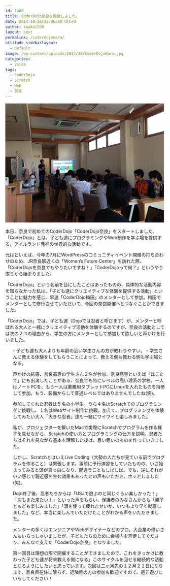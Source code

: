 ```yaml
---
id: 1488
title: CoderDojo奈良を開催しました。
date: 2014-10-26T22:06:18 UTC+9
author: kwaka1208
layout: post
permalink: /coderdojonara/
attitude_sidebarlayout:
  - default
image: /wp-content/uploads/2014/10/CoderDojoNara.jpg
categories:
  - voice
tags:
  - CoderDojo
  - Scratch
  - Web
  - 奈良
---
```

![CoderDojoNara](/assets/images/2014/10/CoderDojoNara.jpg)
<p>
本日、奈良で初めてのCoderDojo「CoderDojo奈良」をスタートしました。「CoderDojo」とは、子ども達にプログラミングやWeb制作を学ぶ場を提供する、アイルランド発祥の世界的な活動です。
</p>
<p>
元はといえば、今年の7月にWordPressのコミュニティイベント開催の打ち合わせのため、JR奈良駅近くの「Women’s Future Center」を訪れた際、「CoderDojoを奈良でもやりたいですね！」「CoderDojoって何？」というやり取りから始まりました。
</p>
<p>
「CoderDojo」という名前を目にしたことはあったものの、具体的な活動内容を知らなかった私は、「子ども達にクリエイティブな体験を提供する活動」ということに魅力を感じ、早速「CoderDojo梅田」のメンターとして参加。梅田でメンターとして修行させていただいて、今回の奈良開催へとつなぐことができました。
</p>
<p>
「CoderDojo」では、子ども達（Dojoでは忍者と呼びます）が、メンターと呼ばれる大人と一緒にクリエイティブ活動を体験するのですが、奈良の活動としては次の２つの理由から、学生の方にメンターとして参加して欲しいと声かけを行いました。
</p>
<p>
<ul>
- 子ども達も大人よりも年齢の近い学生さんの方が教わりやすい。
- 学生さんに教える体験をしてもらうことによって、教える側も教わる側も学ぶ場となる。
</p>
<p>
声かけの結果、奈良高専の学生さん２名が参加。奈良高専といえば「ほこたて」にも出演したことがある、奈良でも特にレベルの高い理系の学校。一人はノートPCを、もう一人は業務用タブレットPCにLinuxを入れたものを持参して参加。もう、装備からして普通レベルではありませんでしたね(笑)。
</p>
<p>
参加してくれた忍者は５名の小学生。うち４名はScratchでのプログラミングに挑戦し、１名はWebサイト制作に挑戦。加えて、プログラミングを体験してみたい大人「大きな忍者」達も一緒にワイワイと楽しみました。
</p>
<p>
私が、プロジェクターを繋いだMacで実際にScratchでプログラムを作る様子を見せながら、Scratchの使い方とプログラミングの仕方を説明。忍者たちはそれを見ながら基本を理解した後は、思い思いのものを作っていきました。
</p>
<p>
しかし、ScratchとはいえLive Coding（大勢の人たちが見ている前でプログラムを作ること）は緊張します。事前に予行演習をしていたものの、いざ始まってみると頭が真っ白になり、間違うこともしばしば。でも、逆にそれがいい感じで親近感を生む効果もあったとの声もいただき、ホッとしました(笑)。
</p>
<p>
Dojo終了後、忍者たちからは「USJで遊ぶのと同じぐらい楽しかった！」「次もまた来たい！」といった声をもらい、保護者のみなさんからも「親子ともども楽しみました」「頭を使って疲れたせいか、いつもより早く就寝しました」など、本当に楽しんでいただけたことがわかる声をいただきました。
</p>
<p>
メンターの多くはエンジニアやWebデザイナーなどのプロ。大企業の偉いさんもいらっしゃいましたが、子どもたちのために会場内を奔走してくださり、みんなで支えた「CoderDojo奈良」となりました。
</p>
<p>
第一回目は理想の形で開催することができましたので、これをきっかけに教わった子ども達が将来教える側になる」このサイクルを回せる継続的な活動となるようにしたいと思っています。次回は二ヶ月先の１２月２１日になります、奈良県在住に限らず、近隣県の方の参加も歓迎ですので、是非遊びにいらしてください！
</p>